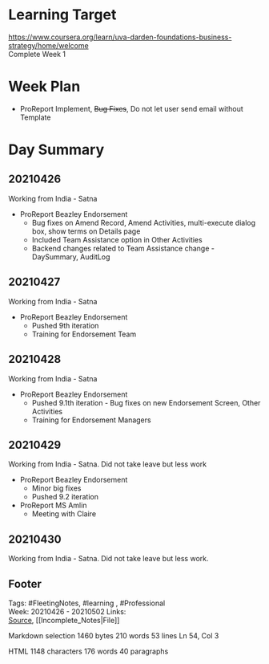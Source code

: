 # Learning Target  

https://www.coursera.org/learn/uva-darden-foundations-business-strategy/home/welcome  
Complete Week 1   
    

# Week Plan  

- ProReport Implement, ~~Bug Fixes~~, Do not let user send email without Template  
  
  

# Day Summary  

## 20210426

Working from India - Satna  
- ProReport Beazley Endorsement
	- Bug fixes on Amend Record, Amend Activities, multi-execute dialog box, show terms on Details page
	- Included Team Assistance option in Other Activities
	- Backend changes related to Team Assistance change - DaySummary, AuditLog
  

## 20210427

Working from India - Satna  
- ProReport Beazley Endorsement
	- Pushed 9th iteration 
	- Training for Endorsement Team


## 20210428

Working from India - Satna  
- ProReport Beazley Endorsement
	- Pushed 9.1th iteration - Bug fixes on new Endorsement Screen, Other Activities
	- Training for Endorsement Managers

## 20210429  

Working from India - Satna. Did not take leave but less work
- ProReport Beazley Endorsement
	- Minor big fixes
	- Pushed 9.2 iteration
- ProReport MS Amlin
	- Meeting with Claire

## 20210430  

Working from India - Satna. Did not take leave but less work.


## Footer  
  

Tags: #FleetingNotes, #learning , #Professional  
Week: 20210426 - 20210502
Links:   
[Source](template.md), [[Incomplete_Notes|File]]  
  

<!--  
Comment -     
-->  

Markdown  selection  1460  bytes 210  words 53  lines Ln 54, Col 3

HTML 1148  characters 176  words 40  paragraphs
<!--stackedit_data:
eyJoaXN0b3J5IjpbMTQ2Njc3MzI3MSwtMTUyMjQ1Mzg4OSwyNj
U2MDUzMzUsNzMxOTU2NTIxLC0yMDQwNjU4MjcyXX0=
-->